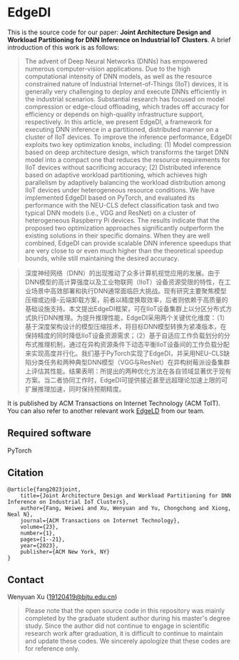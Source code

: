 # EdgeDI

This is the source code for our paper: **Joint Architecture Design and Workload Partitioning for DNN Inference on Industrial IoT Clusters**. A brief introduction of this work is as follows:

> The advent of Deep Neural Networks (DNNs) has empowered numerous computer-vision applications. Due to the high computational intensity of DNN models, as well as the resource constrained nature of Industrial Internet-of-Things (IIoT) devices, it is generally very challenging to deploy and execute DNNs efficiently in the industrial scenarios. Substantial research has focused on model compression or edge-cloud offloading, which trades off accuracy for efficiency or depends on high-quality infrastructure support, respectively. In this article, we present EdgeDI, a framework for executing DNN inference in a partitioned, distributed manner on a cluster of IIoT devices. To improve the inference performance, EdgeDI exploits two key optimization knobs, including: (1) Model compression based on deep architecture design, which transforms the target DNN model into a compact one that reduces the resource requirements for IIoT devices without sacrificing accuracy; (2) Distributed inference based on adaptive workload partitioning, which achieves high parallelism by adaptively balancing the workload distribution among IIoT devices under heterogeneous resource conditions. We have implemented EdgeDI based on PyTorch, and evaluated its performance with the NEU-CLS defect classification task and two typical DNN models (i.e., VGG and ResNet) on a cluster of heterogeneous Raspberry Pi devices. The results indicate that the proposed two optimization approaches significantly outperform the existing solutions in their specific domains. When they are well combined, EdgeDI can provide scalable DNN inference speedups that are very close to or even much higher than the theoretical speedup bounds, while still maintaining the desired accuracy.

> 深度神经网络（DNN）的出现推动了众多计算机视觉应用的发展。由于DNN模型的高计算强度以及工业物联网（IIoT）设备资源受限的特性，在工业场景中高效部署和执行DNN通常面临巨大挑战。现有研究主要聚焦模型压缩或边缘-云端卸载方案，前者以精度换取效率，后者则依赖于高质量的基础设施支持。本文提出EdgeDI框架，可在IIoT设备集群上以分区分布式方式执行DNN推理。为提升推理性能，EdgeDI采用两个关键优化维度：（1）基于深度架构设计的模型压缩技术，将目标DNN模型转换为紧凑版本，在保持精度的同时降低IIoT设备资源需求；（2）基于自适应工作负载划分的分布式推理机制，通过在异构资源条件下动态平衡IIoT设备间的工作负载分配来实现高度并行化。我们基于PyTorch实现了EdgeDI，并采用NEU-CLS缺陷分类任务和两种典型DNN模型（VGG与ResNet）在异构树莓派设备集群上评估其性能。结果表明：所提出的两种优化方法在各自领域显著优于现有方案。当二者协同工作时，EdgeDI可提供接近甚至远超理论加速上限的可扩展推理加速，同时保持预期精度。

It is published by ACM Transactions on Internet Technology (ACM ToIT). You can also refer to another relevant work [EdgeLD](https://github.com/fangvv/EdgeLD) from our team.

## Required software

PyTorch

## Citation

    @article{fang2023joint,
        title={Joint Architecture Design and Workload Partitioning for DNN Inference on Industrial IoT Clusters},
        author={Fang, Weiwei and Xu, Wenyuan and Yu, Chongchong and Xiong, Neal N},
        journal={ACM Transactions on Internet Technology},
        volume={23},
        number={1},
        pages={1--21},
        year={2023},
        publisher={ACM New York, NY}
    }

## Contact

Wenyuan Xu (19120419@bjtu.edu.cn)

> Please note that the open source code in this repository was mainly completed by the graduate student author during his master's degree study. Since the author did not continue to engage in scientific research work after graduation, it is difficult to continue to maintain and update these codes. We sincerely apologize that these codes are for reference only.
